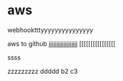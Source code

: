 # aws
webhooktttyyyyyyyyyyyyyyy

aws to github
jjjjjjjjjjjjjjjjjjj
[[[[[[[[[[[[[[[[


ssss

zzzzzzzzz
ddddd
b2
c3
